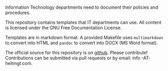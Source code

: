 Information Technology departments need to document their policies and
procedures.

This repository contains templates that IT departments can use. All
content is licensed under the GNU Free Documentation License.

Templates are in markdown format. A provided Makefile uses
`multimarkdown` to convert into HTML and `pandoc` to convert into DOCX
(MS Word format).

The official source for this repository is on [github]. Please
contribute! Contributions can be submitted via pull requests or by
email: info -AT- heitmgt.com.

[github]: https://github.com/highereditmgt/it-templates
